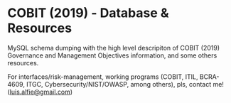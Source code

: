 # COBIT (2019) - Database & Resources

MySQL schema dumping with the high level descripiton of COBIT (2019) Governance and Management Objectives information, and some others resources.

For interfaces/risk-management, working programs (COBIT, ITIL, BCRA-4609, ITGC, Cybersecurity/NIST/OWASP, among others), pls, contact me! (luis.alfie@gmail.com)

